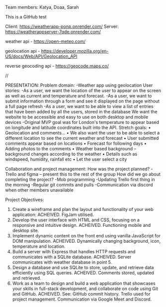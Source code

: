 Team members: Katya, Doaa, Sarah

This is a GitHub test

Client: https://weatherapp-ponp.onrender.com/
Server: https://weatherappserver-7qde.onrender.com/

weather api - https://open-meteo.com/

geolocation api - https://developer.mozilla.org/en-US/docs/Web/API/Geolocation_API

reverse geocoding api - https://geocode.maps.co/

//

PRESENTATION:
Problem domain:
-Weather app using geolocation
User stories:
-As a user, we want the location of the user to appear on the screen as well as current and temperature and forecast.
-As a user, we want to submit information through a form and see it displayed on the page without a full page refresh
-As a user, we want to be able to view a list of entries that have been added by all the users, stored in the database
We want the website to be accessible and easy to use on both desktop and mobile devices
-Original MVP goal was for London's temperature to appear based on longitude and latitude coordinates built into the API.
Stretch goals:
• Geolocation and comments…
• We also want the user to be able to select a different location to see the current weather and forecast
• User submitted comments appear based on locations
• Forecast for following days
• Adding photos to the comments
• Weather based background – background changes according to the weather
• Details such as windspeed, humidity, rainfall etc
• Let the user select a city

Collaboration and project management:
How was the project planned?
-Trello and figma – present this to the rest of the group
How did we go about completing the project?
-Mob programming
-Updating Trello first thing in the morning
-Regular git commits and pulls
-Communication via discord when other members unavailable

Project Objectives:

1. Create a wireframe and plan the layout and functionality of your web application: ACHEIVED. FigJam utilised.
2. Develop the user interface with HTML and CSS, focusing on a responsive and intuitive design. ACHEIVED. Functioning mobile and desktop site.
3. Implement dynamic content on the front end using vanilla JavaScript for DOM manipulation. ACHEIVED. Dynamically changing background, icon, temperature and location.
4. Build a server with Express that handles HTTP requests and communicates with a SQLite database. ACHEIVED. Server communicates with weather database in point 5.
5. Design a database and use SQLite to store, update, and retrieve data efficiently using SQL queries. ACHEIVED. Comments stored, updated and retrieved.
6. Work as a team to design and build a web application that showcases your skills in full-stack development, and collaborate on code using Git and GitHub. ACHEIVED. See: GitHub commit history. Trello used for project management. Communication via Google Meet and Discord.
